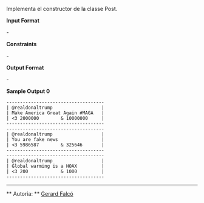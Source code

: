 Implementa el constructor de la classe Post.

**Input Format**

\-

**Constraints**

\-

**Output Format**

\-

**Sample Output 0**

    ------------------------------------
    | @realdonaltrump                  |
    | Make America Great Again #MAGA   |
    | <3 2000000        & 10000000     |
    ------------------------------------
    ------------------------------------
    | @realdonaltrump                  |
    | You are fake news                |
    | <3 5986587        & 325646       |
    ------------------------------------
    ------------------------------------
    | @realdonaltrump                  |
    | Global warming is a HOAX         |
    | <3 200            & 1000         |
    ------------------------------------

----------

** Autoria: **
[Gerard Falcó](https://github.com/gerardfp)
